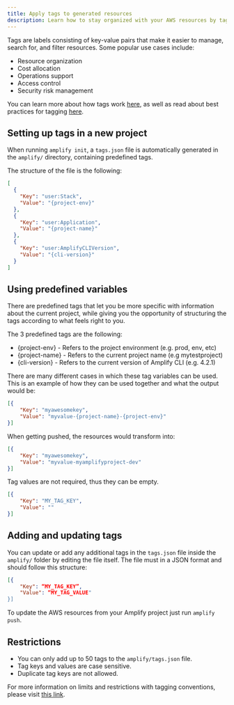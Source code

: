 ```yaml
---
title: Apply tags to generated resources
description: Learn how to stay organized with your AWS resources by tagging them through the CLI
---
```


Tags are labels consisting of key-value pairs that make it easier to manage, search for, and filter resources. Some popular use cases include:
* Resource organization
* Cost allocation
* Operations support
* Access control
* Security risk management

You can learn more about how tags work [here](https://docs.aws.amazon.com/general/latest/gr/aws_tagging.html), as well as read about best practices for tagging [here](https://d1.awsstatic.com/whitepapers/aws-tagging-best-practices.pdf).

## Setting up tags in a new project

When running `amplify init`, a `tags.json` file is automatically generated in the `amplify/` directory, containing predefined tags.

The structure of the file is the following:
```json
[
  {
    "Key": "user:Stack",
    "Value": "{project-env}"
  },
  {
    "Key": "user:Application",
    "Value": "{project-name}"
  },
  {
    "Key": "user:AmplifyCLIVersion",
    "Value": "{cli-version}"
  }
]
```

## Using predefined variables

There are predefined tags that let you be more specific with information about the current project, while giving you the opportunity of structuring the tags according to what feels right to you.

The 3 predefined tags are the following:

* {project-env} - Refers to the project environment (e.g. prod, env, etc)
* {project-name} - Refers to the current project name (e.g mytestproject)
* {cli-version} - Refers to  the current version of Amplify CLI (e.g. 4.2.1)

There are many different cases in which these tag variables can be used. This is an example of how they can be used together and what the output would be:

```json
[{
    "Key": "myawesomekey",
    "Value": "myvalue-{project-name}-{project-env}"
}]
```

When getting pushed, the resources would transform into:
```json
[{
    "Key": "myawesomekey",
    "Value": "myvalue-myamplifyproject-dev"
}]
```

Tag values are not required, thus they can be empty.
```json
[{
	"Key": "MY_TAG_KEY",
	"Value": ""
}]
```

## Adding and updating tags

You can update or add any additional tags in the `tags.json` file inside the `amplify/` folder by editing the file itself. The file must in a JSON format and should follow this structure:

```json
[{
    "Key": “MY_TAG_KEY”,
    "Value": “MY_TAG_VALUE"
}]
```

To update the AWS resources from your Amplify project just run `amplify push`.

## Restrictions

* You can only add up to 50 tags to the `amplify/tags.json` file.
* Tag keys and values are case sensitive.
* Duplicate tag keys are not allowed.

<amplify-callout>

For more information on limits and restrictions with tagging conventions, please visit [this link](https://docs.aws.amazon.com/general/latest/gr/aws_tagging.html).

</amplify-callout>